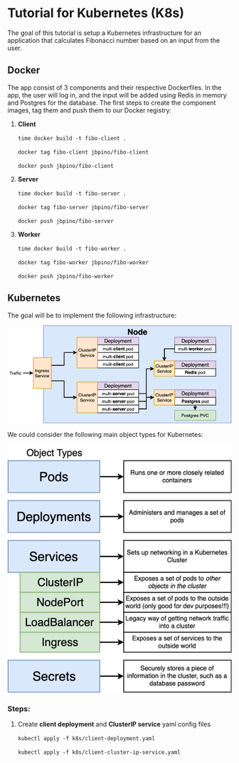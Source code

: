 # Tutorial for Kubernetes (K8s)

The goal of this tutorial is setup a Kubernetes infrastructure for an application that calculates Fibonacci number based on an input from the user.

## Docker

The app consist of 3 components and their respective Dockerfiles. In the app, the user will log in, and the input will be added using Redis in memory and Postgres for the database. The first steps to create the component images, tag them and push them to our Docker registry:

1.  **Client**

    `time docker build -t fibo-client .`

    `docker tag fibo-client jbpino/fibo-client`

    `docker push jbpino/fibo-client`

2.  **Server**

    `time docker build -t fibo-server .`

    `docker tag fibo-server jbpino/fibo-server`

    `docker push jbpino/fibo-server`

3.  **Worker**

    `time docker build -t fibo-worker .`

    `docker tag fibo-worker jbpino/fibo-worker`

    `docker push jbpino/fibo-worker`

## Kubernetes

The goal will be to implement the following infrastructure:

![Screenshot](fibo-k8s-diagram.png)

We could consider the following main object types for Kubernetes:

![Screenshot](k8s-object-types.png)

### Steps:

1.  Create **client deployment** and **ClusterIP service** yaml config files

    `kubectl apply -f k8s/client-deployment.yaml`

    `kubectl apply -f k8s/client-cluster-ip-service.yaml`
